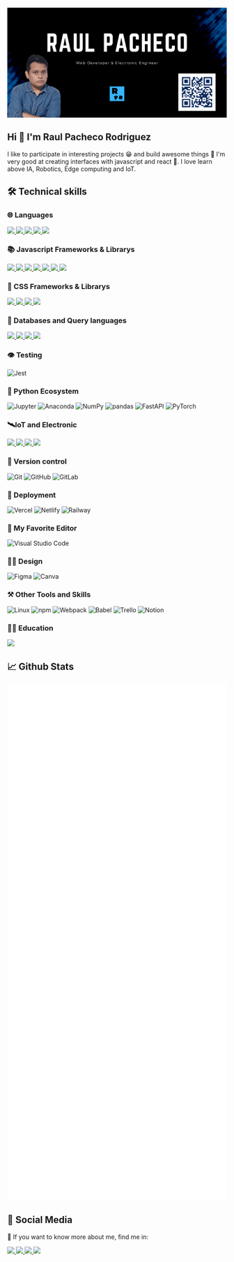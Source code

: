 ![](https://raw.githubusercontent.com/RaulprTech/RaulprTech/master/Portada-personal.png)

## Hi 👋   I'm **Raul Pacheco Rodriguez**

I like to participate in interesting projects 😁 and build awesome things 🧩 I'm very good at creating interfaces with javascript and react 🚀. I love learn above IA, Robotics, Edge computing and IoT.

## 🛠️ Technical skills 

### 🌐 Languages
<a href="https://raulpacheco.dev/tags/html" target="_bank" name="html">
  <img src="https://img.shields.io/static/v1?style=for-the-badge&message=HTML5&color=E34F26&logo=HTML5&logoColor=FFFFFF&label=">
</a>
<a href="https://raulpacheco.dev/tags/css" target="_bank" name="css">
  <img src="https://img.shields.io/static/v1?style=for-the-badge&message=CSS3&color=1572B6&logo=CSS3&logoColor=FFFFFF&label=">
</a>
<a href="https://raulpacheco.dev/tags/javascript" target="_bank" name="javascript">
  <img src="https://img.shields.io/static/v1?style=for-the-badge&message=JavaScript&color=222222&logo=JavaScript&logoColor=F7DF1E&label=">
</a>
<a href="https://raulpacheco.dev/tags/python" target="_bank" name="python">
  <img src="https://img.shields.io/static/v1?style=for-the-badge&message=Python&color=3776AB&logo=Python&logoColor=FFFFFF&label=">
</a>
<a href="https://raulpacheco.dev/tags/c" target="_bank" name="c++">
  <img src="https://img.shields.io/static/v1?style=for-the-badge&message=C%2B%2B&color=00599C&logo=C%2B%2B&logoColor=FFFFFF&label=">
</a>


### 📚 Javascript Frameworks & Librarys
<a href="https://raulpacheco.dev/tags/react" target="_bank" name="react">
  <img src="https://img.shields.io/static/v1?style=for-the-badge&message=React&color=222222&logo=React&logoColor=61DAFB&label=">
</a>
<a href="https://raulpacheco.dev/" target="_bank" name="react-router">
  <img src="https://img.shields.io/static/v1?style=for-the-badge&message=React+Router&color=CA4245&logo=React+Router&logoColor=FFFFFF&label=">
</a>
<a href="https://raulpacheco.dev/tags/next" target="_bank" name="next">
  <img src="https://img.shields.io/static/v1?style=for-the-badge&message=Next.js&color=000000&logo=Next.js&logoColor=FFFFFF&label=">
</a>
<a href="https://raulpacheco.dev/" target="_bank" name="gatsby">
  <img src="https://img.shields.io/static/v1?style=for-the-badge&message=Gatsby&color=663399&logo=Gatsby&logoColor=FFFFFF&label=">
</a>
<a href="https://raulpacheco.dev/tags/jamstack" target="_bank" name="jamstack">
  <img src="https://img.shields.io/static/v1?style=for-the-badge&message=Jamstack&color=F0047F&logo=Jamstack&logoColor=FFFFFF&label=">
</a>
<a href="https://raulpacheco.dev/tags/node" target="_bank" name="node">
  <img src="https://img.shields.io/static/v1?style=for-the-badge&message=Node.js&color=339933&logo=Node.js&logoColor=FFFFFF&label=">
</a>
<a href="https://raulpacheco.dev/" target="_bank" name="express">
  <img src="https://img.shields.io/static/v1?style=for-the-badge&message=Express&color=000000&logo=Express&logoColor=FFFFFF&label=">
</a>




### 💅 CSS Frameworks & Librarys
<a href="https://raulpacheco.dev/tags/tailwind" target="_bank" name="tailwind">
  <img src="https://img.shields.io/static/v1?style=for-the-badge&message=Tailwind+CSS&color=222222&logo=Tailwind+CSS&logoColor=06B6D4&label=">
</a>
<a href="https://raulpacheco.dev/" target="_bank" name="bootstrap">
  <img src="https://img.shields.io/static/v1?style=for-the-badge&message=Bootstrap&color=7952B3&logo=Bootstrap&logoColor=FFFFFF&label=">
</a>
<a href="https://raulpacheco.dev/" target="_bank" name="saas">
  <img src="https://img.shields.io/static/v1?style=for-the-badge&message=Sass&color=CC6699&logo=Sass&logoColor=FFFFFF&label=">
</a>
<a href="https://raulpacheco.dev/" target="_bank" name="chakra">
  <img src="https://img.shields.io/static/v1?style=for-the-badge&message=Chakra+UI&color=319795&logo=Chakra+UI&logoColor=FFFFFF&label=">
</a>

### 💾 Databases and Query languages

<a href="https://raulpacheco.dev/" target="_bank" name="PostgreSQL">
  <img src="https://img.shields.io/static/v1?style=for-the-badge&message=PostgreSQL&color=4169E1&logo=PostgreSQL&logoColor=FFFFFF&label=">
</a>
<a href="https://raulpacheco.dev/" target="_bank" name="MongoDB">
  <img src="https://img.shields.io/static/v1?style=for-the-badge&message=MongoDB&color=47A248&logo=MongoDB&logoColor=FFFFFF&label=">
</a>
<a href="https://raulpacheco.dev/" target="_bank" name="GraphQL">
  <img src="https://img.shields.io/static/v1?style=for-the-badge&message=GraphQL&color=E10098&logo=GraphQL&logoColor=FFFFFF&label=">
</a>
<a href="https://raulpacheco.dev/" target="_bank" name="Firebase">
  <img src="https://img.shields.io/static/v1?style=for-the-badge&message=Firebase&color=222222&logo=Firebase&logoColor=FFCA28&label=">
</a>


### 👁️ Testing
![Jest](https://img.shields.io/static/v1?style=for-the-badge&message=Jest&color=C21325&logo=Jest&logoColor=FFFFFF&label=)


### 🐍 Python Ecosystem 
![Jupyter](https://img.shields.io/static/v1?style=for-the-badge&message=Jupyter&color=F37626&logo=Jupyter&logoColor=FFFFFF&label=)
![Anaconda](https://img.shields.io/static/v1?style=for-the-badge&message=Anaconda&color=44A833&logo=Anaconda&logoColor=FFFFFF&label=)
![NumPy](https://img.shields.io/static/v1?style=for-the-badge&message=NumPy&color=013243&logo=NumPy&logoColor=FFFFFF&label=)
![pandas](https://img.shields.io/static/v1?style=for-the-badge&message=pandas&color=150458&logo=pandas&logoColor=FFFFFF&label=)
![FastAPI](https://img.shields.io/static/v1?style=for-the-badge&message=FastAPI&color=009688&logo=FastAPI&logoColor=FFFFFF&label=)
![PyTorch](https://img.shields.io/static/v1?style=for-the-badge&message=PyTorch&color=EE4C2C&logo=PyTorch&logoColor=FFFFFF&label=)

### 🛰️IoT and Electronic
<a href="https://raulpacheco.dev/tags/arduino" target="_bank" name="Arduino">
  <img src="https://img.shields.io/static/v1?style=for-the-badge&message=Arduino&color=00979D&logo=Arduino&logoColor=FFFFFF&label=">
</a>
<a href="https://raulpacheco.dev/" target="_bank" name="Intel">
  <img src="https://img.shields.io/static/v1?style=for-the-badge&message=Intel&color=0071C5&logo=Intel&logoColor=FFFFFF&label=">
</a>
<a href="https://raulpacheco.dev/" target="_bank" name="Xilinx">
  <img src="https://img.shields.io/static/v1?style=for-the-badge&message=Xilinx&color=E01F27&logo=Xilinx&logoColor=FFFFFF&label=">
</a>
<a href="https://raulpacheco.dev/" target="_bank" name="KiCad">
  <img src="https://img.shields.io/static/v1?style=for-the-badge&message=KiCad&color=314CB0&logo=KiCad&logoColor=FFFFFF&label=">
</a>

### 📃 Version control
![Git](https://img.shields.io/static/v1?style=for-the-badge&message=Git&color=F05032&logo=Git&logoColor=FFFFFF&label=)
![GitHub](https://img.shields.io/static/v1?style=for-the-badge&message=GitHub&color=181717&logo=GitHub&logoColor=FFFFFF&label=)
![GitLab](https://img.shields.io/static/v1?style=for-the-badge&message=GitLab&color=FC6D26&logo=GitLab&logoColor=FFFFFF&label=)

### 🚀 Deployment
![Vercel](https://img.shields.io/static/v1?style=for-the-badge&message=Vercel&color=000000&logo=Vercel&logoColor=FFFFFF&label=)
![Netlify](https://img.shields.io/static/v1?style=for-the-badge&message=Netlify&color=222222&logo=Netlify&logoColor=00C7B7&label=)
![Railway](https://img.shields.io/static/v1?style=for-the-badge&message=Railway&color=0B0D0E&logo=Railway&logoColor=FFFFFF&label=)

### 📝 My Favorite Editor
![Visual Studio Code](https://img.shields.io/static/v1?style=for-the-badge&message=Visual+Studio+Code&color=007ACC&logo=Visual+Studio+Code&logoColor=FFFFFF&label=)


### 👨‍🎨 Design 
![Figma](https://img.shields.io/static/v1?style=for-the-badge&message=Figma&color=F24E1E&logo=Figma&logoColor=FFFFFF&label=)
![Canva](https://img.shields.io/static/v1?style=for-the-badge&message=Canva&color=222222&logo=Canva&logoColor=00C4CC&label=)

### ⚒️ Other Tools and Skills
![Linux](https://img.shields.io/static/v1?style=for-the-badge&message=Linux&color=222222&logo=Linux&logoColor=FCC624&label=)
![npm](https://img.shields.io/static/v1?style=for-the-badge&message=npm&color=CB3837&logo=npm&logoColor=FFFFFF&label=)
![Webpack](https://img.shields.io/static/v1?style=for-the-badge&message=Webpack&color=222222&logo=Webpack&logoColor=8DD6F9&label=)
![Babel](https://img.shields.io/static/v1?style=for-the-badge&message=Babel&color=222222&logo=Babel&logoColor=F9DC3E&label=)
![Trello](https://img.shields.io/static/v1?style=for-the-badge&message=Trello&color=0052CC&logo=Trello&logoColor=FFFFFF&label=)
![Notion](https://img.shields.io/static/v1?style=for-the-badge&message=Notion&color=000000&logo=Notion&logoColor=FFFFFF&label=)


### 👨‍🏫 Education
<a href="https://platzi.com/p/RaulprTech/" target="_blank" name="Platzi">
  <img src="https://img.shields.io/static/v1?style=for-the-badge&message=Platzi&color=222222&logo=Platzi&logoColor=98CA3F&label=">
</a>

<!--
**RaulprTech/RaulprTech** is a ✨ _special_ ✨ repository because its `README.md` (this file) appears on your GitHub profile.

Here are some ideas to get you started:

- 🔭 I’m currently working on ...
- 🌱 I’m currently learning ...
- 👯 I’m looking to collaborate on ...
- 🤔 I’m looking for help with ...
- 💬 Ask me about ...
- 📫 How to reach me: ...
- 😄 Pronouns: ...
- ⚡ Fun fact: ...
-->

## 📈 Github Stats
![](https://raw.githubusercontent.com/RaulprTech/github-stats/master/generated/overview.svg#gh-dark-mode-only)
![](https://raw.githubusercontent.com/RaulprTech/github-stats/master/generated/overview.svg#gh-light-mode-only)
![](https://raw.githubusercontent.com/RaulprTech/github-stats/master/generated/languages.svg#gh-dark-mode-only)
![](https://raw.githubusercontent.com/RaulprTech/github-stats/master/generated/languages.svg#gh-light-mode-only)


## 👥 Social Media

🔎 If you want to know more about me, find me in:

<a href="https://raulpacheco.dev" target="_blank">
  <img width="4%" src="https://raulprtech.netlify.app/static/logo-616523d5edf673bc6ed72190727931a1.png">
</a>
<a href="https://twitter.com/raulprtech" target="_blank">
  <img src="https://img.shields.io/static/v1?style=for-the-badge&message=Twitter&color=1DA1F2&logo=Twitter&logoColor=FFFFFF&label=">
</a>
<a href="https://www.linkedin.com/in/raulprtech" target="_blank">
  <img src="https://img.shields.io/static/v1?style=for-the-badge&message=LinkedIn&color=0A66C2&logo=LinkedIn&logoColor=FFFFFF&label=">
</a>
<a href="https://www.facebook.com/RaulprTech" target="_blank">
  <img src="https://img.shields.io/static/v1?style=for-the-badge&message=Facebook&color=1877F2&logo=Facebook&logoColor=FFFFFF&label=">
</a>

